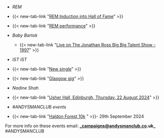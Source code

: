 #
- _REM_
 - {{< new-tab-link "[REM Induction into Hall of Fame]( )" >}}
 - {{< new-tab-link "[REM performance]( )" >}}

- _Baby Bartok_
  - {{< new-tab-link "[Live on The Jonathan Ross Big Big Talent Show - 1997](https://www.youtube.com/watch?v=lM-mz4V_oEU)" >}}

- _IST IST_
- {{< new-tab-link "[New single]( )" >}}
- {{< new-tab-link "[Glasgow gig]( )" >}}

- _Nadine Shah_
- {{< new-tab-link "[Usher Hall, Edinburgh, Thursday, 22 August 2024]( )" >}}

- _#ANDYSMANCLUB events_
 - {{< new-tab-link "[Haldon Forest 10k](https://www.atwevents.co.uk/e/andysmanclub-10k-run-haldon-forest-10391) " >}}- 29th September 2024

  For more info on these events email: **_campaigns@andysmanclub.co.uk_** #ANDYSMANCLUB

